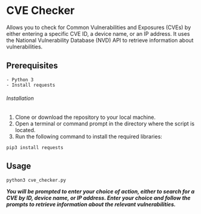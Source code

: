 # CVE Checker

Allows you to check for Common Vulnerabilities and Exposures (CVEs) by either entering a specific CVE ID, a device name, or an IP address. It uses the National Vulnerability Database (NVD) API to retrieve information about vulnerabilities.

## Prerequisites
```
- Python 3
- Install requests
```

###### Installation

1. Clone or download the repository to your local machine.
2. Open a terminal or command prompt in the directory where the script is located.
3. Run the following command to install the required libraries:
```
pip3 install requests
```

## Usage
```
python3 cve_checker.py
```

**_You will be prompted to enter your choice of action, either to search for a CVE by ID, device name, or IP address. Enter your choice and follow the prompts to retrieve information about the relevant vulnerabilities._**
